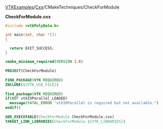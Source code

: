 [VTKExamples](/home/)/[Cxx](/Cxx)/CMakeTechniques/CheckForModule

**CheckForModule.cxx**
```c++
#include <vtkPolyData.h>

int main(int, char *[])
{

  return EXIT_SUCCESS;
}
```
```cmake
cmake_minimum_required(VERSION 2.6)
 
PROJECT(CheckForModule)
 
FIND_PACKAGE(VTK REQUIRED)
INCLUDE(${VTK_USE_FILE})
 
find_package(VTK REQUIRED)
if(NOT vtkIOParallel_LOADED)
  message(FATAL_ERROR "vtkIOParallel is required but not available.")
endif()
 
ADD_EXECUTABLE(CheckForModule CheckForModule.cxx)
TARGET_LINK_LIBRARIES(CheckForModule ${VTK_LIBRARIES})
```
